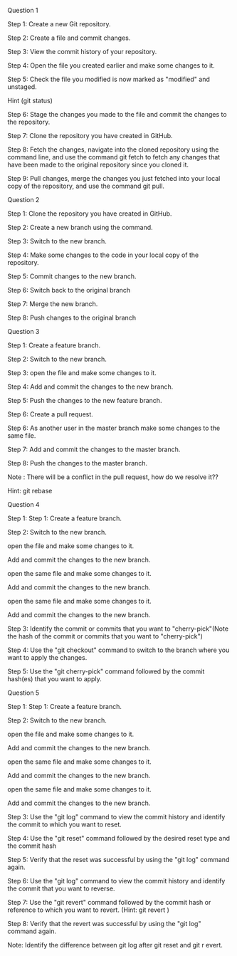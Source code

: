 Question 1  

Step 1: Create a new Git repository. 

Step 2: Create a file and commit changes. 

Step 3: View the commit history of your repository. 

Step 4: Open the file you created earlier and make some changes to it.  

Step 5: Check the file you modified is now marked as "modified" and unstaged.  

Hint (git status) 

Step 6: Stage the changes you made to the file and commit the changes to the repository. 

Step 7: Clone the repository you have created in GitHub. 

Step 8: Fetch the changes, navigate into the cloned repository using the command line, and use the command git fetch to fetch any changes that have been made to the original repository since you cloned it. 

Step 9: Pull changes, merge the changes you just fetched into your local copy of the repository, and use the command git pull. 

 

Question 2 

Step 1: Clone the repository you have created in GitHub. 

Step 2: Create a new branch using the command. 

Step 3: Switch to the new branch. 

Step 4: Make some changes to the code in your local copy of the repository. 

Step 5: Commit changes to the new branch. 

Step 6: Switch back to the original branch 

Step 7: Merge the new branch. 

Step 8: Push changes to the original branch 

 

 

Question 3 

Step 1: Create a feature branch. 

Step 2: Switch to the new branch. 

Step 3: open the file and make some changes to it. 

Step 4: Add and commit the changes to the new branch. 

Step 5: Push the changes to the new feature branch. 

Step 6: Create a pull request. 

Step 6: As another user in the master branch make some changes to the same file. 

Step 7: Add and commit the changes to the master branch. 

Step 8: Push the changes to the master branch. 

Note : There will be a conflict in the pull request, how do we resolve it?? 

Hint: git rebase 

 


Question 4 


Step 1: Step 1: Create a feature branch. 

 Step 2: Switch to the new branch. 

open the file and make some changes to it. 

Add and commit the changes to the new branch. 

open the same file and make some changes to it. 

Add and commit the changes to the new branch. 

open the same file and make some changes to it. 

Add and commit the changes to the new branch. 

Step 3: Identify the commit or commits that you want to "cherry-pick"(Note the hash of the commit or commits that you want to "cherry-pick") 

Step 4: Use the "git checkout" command to switch to the branch where you want to apply the changes. 

Step 5: Use the "git cherry-pick" command followed by the commit hash(es) that you want to apply. 

 

Question 5 

Step 1: Step 1: Create a feature branch. 

Step 2: Switch to the new branch. 

open the file and make some changes to it. 

Add and commit the changes to the new branch. 

open the same file and make some changes to it. 

Add and commit the changes to the new branch. 

open the same file and make some changes to it. 

Add and commit the changes to the new branch. 

Step 3: Use the "git log" command to view the commit history and identify the commit to which you want to reset. 

Step 4: Use the "git reset" command followed by the desired reset type and the commit hash 

Step 5: Verify that the reset was successful by using the "git log" command again.  

Step 6: Use the "git log" command to view the commit history and identify the commit that you want to reverse. 

Step 7: Use the "git revert" command followed by the commit hash or reference to which you want to revert. (Hint: git revert <commit hash>) 

Step 8: Verify that the revert was successful by using the "git log" command again. 

Note: Identify the difference between git log after git reset and git r evert. 
